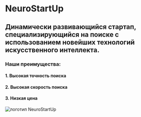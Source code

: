 # NeuroStartUp 
## Динамически развивающийся стартап, специализирующийся на поиске с использованием новейших технологий искусственного интеллекта. 
### Наши преимущества:
#### 1. Высокая точность поиска
#### 2. Высокая скорость поиска
#### 3. Низкая цена
![логотип NeuroStartUp](https://github.com/netology-ds-team/git-homeworks/blob/main/1_self/logo.png)